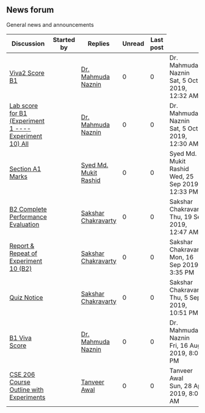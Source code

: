 <h2>News forum</h2>General news and announcements

<br />
<table><thead><tr><th>Discussion</th><th>Started by</th><th>Replies</th><th>Unread<a href="https://moodle.cse.buet.ac.bd/mod/forum/markposts.php?f=562&mark=read&returnpage=view.php"></a></th><th>Last post</th></tr></thead><tbody>
<tr><td><a href="Viva2%20Score%20B1">Viva2 Score B1</a></td>
<td><a href="https://moodle.cse.buet.ac.bd/user/view.php?id=24&course=431"></a></td>
<td><a href="https://moodle.cse.buet.ac.bd/user/view.php?id=24&course=431">Dr. Mahmuda Naznin</a></td>
<td>0</td>
<td>0</td>
<td>Dr. Mahmuda Naznin<br />Sat, 5 Oct 2019, 12:32 AM</td>
</tr>
<tr><td><a href="Lab%20score%20for%20B1%20%28Experiment%201%20----%20Experiment%2010%29%20All">Lab score for B1 (Experiment 1 ---- Experiment 10) All</a></td>
<td><a href="https://moodle.cse.buet.ac.bd/user/view.php?id=24&course=431"></a></td>
<td><a href="https://moodle.cse.buet.ac.bd/user/view.php?id=24&course=431">Dr. Mahmuda Naznin</a></td>
<td>0</td>
<td>0</td>
<td>Dr. Mahmuda Naznin<br />Sat, 5 Oct 2019, 12:30 AM</td>
</tr>
<tr><td><a href="Section%20A1%20Marks">Section A1 Marks</a></td>
<td><a href="https://moodle.cse.buet.ac.bd/user/view.php?id=1878&course=431"></a></td>
<td><a href="https://moodle.cse.buet.ac.bd/user/view.php?id=1878&course=431">Syed Md. Mukit Rashid</a></td>
<td>0</td>
<td>0</td>
<td>Syed Md. Mukit Rashid<br />Wed, 25 Sep 2019, 12:33 PM</td>
</tr>
<tr><td><a href="B2%20Complete%20Performance%20Evaluation">B2 Complete Performance Evaluation</a></td>
<td><a href="https://moodle.cse.buet.ac.bd/user/view.php?id=1766&course=431"></a></td>
<td><a href="https://moodle.cse.buet.ac.bd/user/view.php?id=1766&course=431">Sakshar Chakravarty</a></td>
<td>0</td>
<td>0</td>
<td>Sakshar Chakravarty<br />Thu, 19 Sep 2019, 12:47 AM</td>
</tr>
<tr><td><a href="Report%20%26%20Repeat%20of%20Experiment%2010%20%28B2%29">Report & Repeat of Experiment 10 (B2)</a></td>
<td><a href="https://moodle.cse.buet.ac.bd/user/view.php?id=1766&course=431"></a></td>
<td><a href="https://moodle.cse.buet.ac.bd/user/view.php?id=1766&course=431">Sakshar Chakravarty</a></td>
<td>0</td>
<td>0</td>
<td>Sakshar Chakravarty<br />Mon, 16 Sep 2019, 3:35 PM</td>
</tr>
<tr><td><a href="Quiz%20Notice">Quiz Notice</a></td>
<td><a href="https://moodle.cse.buet.ac.bd/user/view.php?id=1766&course=431"></a></td>
<td><a href="https://moodle.cse.buet.ac.bd/user/view.php?id=1766&course=431">Sakshar Chakravarty</a></td>
<td>0</td>
<td>0</td>
<td>Sakshar Chakravarty<br />Thu, 5 Sep 2019, 10:51 PM</td>
</tr>
<tr><td><a href="B1%20Viva%20Score">B1 Viva Score</a></td>
<td><a href="https://moodle.cse.buet.ac.bd/user/view.php?id=24&course=431"></a></td>
<td><a href="https://moodle.cse.buet.ac.bd/user/view.php?id=24&course=431">Dr. Mahmuda Naznin</a></td>
<td>0</td>
<td>0</td>
<td>Dr. Mahmuda Naznin<br />Fri, 16 Aug 2019, 8:05 PM</td>
</tr>
<tr><td><a href="CSE%20206%20Course%20Outline%20with%20Experiments">CSE 206 Course Outline with Experiments</a></td>
<td><a href="https://moodle.cse.buet.ac.bd/user/view.php?id=710&course=431"></a></td>
<td><a href="https://moodle.cse.buet.ac.bd/user/view.php?id=710&course=431">Tanveer Awal</a></td>
<td>0</td>
<td>0</td>
<td>Tanveer Awal<br />Sun, 28 Apr 2019, 8:01 AM</td>
</tr>
</tbody></table>

